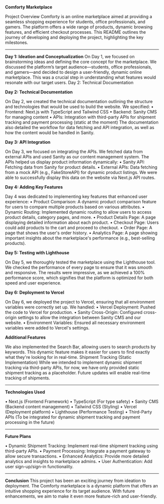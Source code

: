 **Comforty Marketplace**

Project Overview
Comforty is an online marketplace aimed at providing a seamless shopping experience for students, office professionals, and gamers. The platform offers a wide range of products, dynamic browsing features, and efficient checkout processes. This README outlines the journey of developing and deploying the project, highlighting the key milestones.




________________________________________
**Day 1: Ideation and Conceptualization**
On Day 1, we focused on brainstorming ideas and defining the core concept for the marketplace. We discussed the platform’s target audience—students, office professionals, and gamers—and decided to design a user-friendly, dynamic online marketplace. This was a crucial step in understanding what features would resonate with our target users.
Day 2: Technical Documentation



**Day 2: Technical Documentation**

On Day 2, we created the technical documentation outlining the structure and technologies that would be used to build the website. We specified:
•	Frontend: Next.js with TypeScript and Tailwind CSS
•	Backend: Sanity CMS for managing content
•	APIs: Integration with third-party APIs for shipment tracking and payment processing (static at the moment)
The documentation also detailed the workflow for data fetching and API integration, as well as how the content would be handled in Sanity.




**Day 3: API Integration**

On Day 3, we focused on integrating the APIs. We fetched data from external APIs and used Sanity as our content management system. The APIs helped us display product information dynamically:
•	Sanity API: Fetching data from Sanity for product details.
•	External APIs: Data fetching from a mock API (e.g., FakeStoreAPI) for dynamic product listings. We were able to successfully display this data on the website via Next.js API routes.





**Day 4: Adding Key Features**

Day 4 was dedicated to implementing key features that enhanced user experience:
•	Product Comparison: A dynamic product comparison feature for users to compare multiple products based on various attributes.
•	Dynamic Routing: Implemented dynamic routing to allow users to access product details, category pages, and more.
•	Product Details Page: A page displaying detailed information about each product.
•	Checkout Page: Users could add products to the cart and proceed to checkout.
•	Order Page: A page that shows the user's order history.
•	Analytics Page: A page showing important insights about the marketplace's performance (e.g., best-selling products).





**Day 5: Testing with Lighthouse**

On Day 5, we thoroughly tested the marketplace using the Lighthouse tool. We checked the performance of every page to ensure that it was smooth and responsive. The results were impressive, as we achieved a 100% performance score, which signifies that the platform is optimized for both speed and user experience.





**Day 6: Deployment to Vercel**

On Day 6, we deployed the project to Vercel, ensuring that all environment variables were correctly set up. We handled:
•	Vercel Deployment: Pushed the code to Vercel for production.
•	Sanity Cross-Origin: Configured cross-origin settings to allow the integration between Sanity CMS and our website.
•	Environment Variables: Ensured all necessary environment variables were added to Vercel's settings.




**Additional Features**

We also implemented the Search Bar, allowing users to search products by keywords. This dynamic feature makes it easier for users to find exactly what they're looking for in real-time.
Shipment Tracking (Static Implementation)
While we intended to implement dynamic shipment tracking via third-party APIs, for now, we have only provided static shipment tracking as a placeholder. Future updates will enable real-time tracking of shipments.
________________________________________



**Technologies Used**

•	Next.js (Frontend Framework)
•	TypeScript (For type safety)
•	Sanity CMS (Backend content management)
•	Tailwind CSS (Styling)
•	Vercel (Deployment platform)
•	Lighthouse (Performance Testing)
•	Third-Party APIs (To be integrated for dynamic shipment tracking and payment processing in the future)
________________________________________



**Future Plans**

•	Dynamic Shipment Tracking: Implement real-time shipment tracking using third-party APIs.
•	Payment Processing: Integrate a payment gateway to allow secure transactions.
•	Enhanced Analytics: Provide more detailed analytics and insights to marketplace admins.
•	User Authentication: Add user sign-up/sign-in functionality.
________________________________________



**Conclusion**
This project has been an exciting journey from ideation to deployment. The Comforty marketplace is a dynamic platform that offers an intuitive shopping experience for its target audience. With future enhancements, we aim to make it even more feature-rich and user-friendly.

